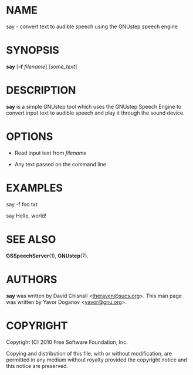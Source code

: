 NAME
====

say - convert text to audible speech using the GNUstep speech engine

SYNOPSIS
========

**say** \[**-f** *filename*\] \[*some\_text*\]

DESCRIPTION
===========

**say** is a simple GNUstep tool which uses the GNUstep Speech Engine to convert input text to audible speech and play it through the sound device.

OPTIONS
=======

-   Read input text from *filename*

-   Any text passed on the command line

EXAMPLES
========

say -f foo.txt

say Hello, world!

SEE ALSO
========

**GSSpeechServer**(1), **GNUstep**(7).

AUTHORS
=======

**say** was written by David Chisnall &lt;theraven@sucs.org&gt;. This man page was written by Yavor Doganov &lt;yavor@gnu.org&gt;.

COPYRIGHT
=========

Copyright (C) 2010 Free Software Foundation, Inc.

Copying and distribution of this file, with or without modification, are permitted in any medium without royalty provided the copyright notice and this notice are preserved.
